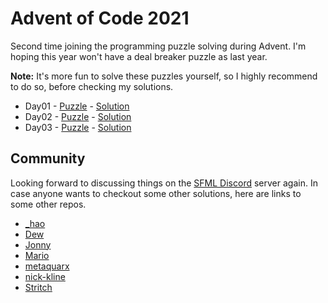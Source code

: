 # Advent of Code 2021

Second time joining the programming puzzle solving during Advent.
I'm hoping this year won't have a deal breaker puzzle as last year.

**Note:** It's more fun to solve these puzzles yourself, so I highly recommend to do so, before checking my solutions.

- Day01 - [Puzzle](https://adventofcode.com/2021/day/1) - [Solution](Day01/)
- Day02 - [Puzzle](https://adventofcode.com/2021/day/2) - [Solution](Day02/)
- Day03 - [Puzzle](https://adventofcode.com/2021/day/3) - [Solution](Day03/)

## Community

Looking forward to discussing things on the [SFML Discord](https://discord.gg/nr4X7Fh) server again.
In case anyone wants to checkout some other solutions, here are links to some other repos.

- [_hao](https://github.com/underscoreHao/advent-of-code)
- [Dew](https://github.com/crumblingstatue/advent-of-code)
- [Jonny](https://github.com/JonnyPtn/AOC)
- [Mario](https://github.com/MarioLiebisch/Advent-of-Code-2021)
- [metaquarx](https://gitlab.com/metaquarx/aoc)
- [nick-kline](https://github.com/nick-kline/AOC2021)
- [Stritch](https://github.com/MetGang/Advent-of-Code)